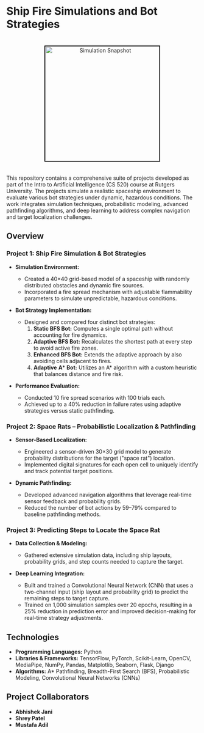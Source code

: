 # Ship Fire Simulations and Bot Strategies

<div align="center">
  <img src="https://github.com/user-attachments/assets/d33450be-f031-4e11-bd48-0ab0e0c3dadb" alt="Simulation Snapshot" style="height: 300px; border: 2px solid #000; margin: 20px auto;" />
</div>

This repository contains a comprehensive suite of projects developed as part of the Intro to Artificial Intelligence (CS 520) course at Rutgers University. The projects simulate a realistic spaceship environment to evaluate various bot strategies under dynamic, hazardous conditions. The work integrates simulation techniques, probabilistic modeling, advanced pathfinding algorithms, and deep learning to address complex navigation and target localization challenges.

## Overview

### Project 1: Ship Fire Simulation & Bot Strategies
- **Simulation Environment:**  
  - Created a 40×40 grid-based model of a spaceship with randomly distributed obstacles and dynamic fire sources.  
  - Incorporated a fire spread mechanism with adjustable flammability parameters to simulate unpredictable, hazardous conditions.
  
- **Bot Strategy Implementation:**  
  - Designed and compared four distinct bot strategies:  
    1. **Static BFS Bot:** Computes a single optimal path without accounting for fire dynamics.  
    2. **Adaptive BFS Bot:** Recalculates the shortest path at every step to avoid active fire zones.  
    3. **Enhanced BFS Bot:** Extends the adaptive approach by also avoiding cells adjacent to fires.  
    4. **Adaptive** **A*** **Bot:** Utilizes an A* algorithm with a custom heuristic that balances distance and fire risk.
  
- **Performance Evaluation:**  
  - Conducted 10 fire spread scenarios with 100 trials each.  
  - Achieved up to a 40% reduction in failure rates using adaptive strategies versus static pathfinding.

### Project 2: Space Rats – Probabilistic Localization & Pathfinding
- **Sensor-Based Localization:**  
  - Engineered a sensor-driven 30×30 grid model to generate probability distributions for the target ("space rat") location.  
  - Implemented digital signatures for each open cell to uniquely identify and track potential target positions.
  
- **Dynamic Pathfinding:**  
  - Developed advanced navigation algorithms that leverage real-time sensor feedback and probability grids.  
  - Reduced the number of bot actions by 59–79% compared to baseline pathfinding methods.

### Project 3: Predicting Steps to Locate the Space Rat
- **Data Collection & Modeling:**  
  - Gathered extensive simulation data, including ship layouts, probability grids, and step counts needed to capture the target.
  
- **Deep Learning Integration:**  
  - Built and trained a Convolutional Neural Network (CNN) that uses a two-channel input (ship layout and probability grid) to predict the remaining steps to target capture.  
  - Trained on 1,000 simulation samples over 20 epochs, resulting in a 25% reduction in prediction error and improved decision-making for real-time strategy adjustments.

## Technologies

- **Programming Languages:** Python
- **Libraries & Frameworks:** TensorFlow, PyTorch, Scikit-Learn, OpenCV, MediaPipe, NumPy, Pandas, Matplotlib, Seaborn, Flask, Django
- **Algorithms:** A* Pathfinding, Breadth-First Search (BFS), Probabilistic Modeling, Convolutional Neural Networks (CNNs)

## Project Collaborators

- **Abhishek Jani**
- **Shrey Patel**
- **Mustafa Adil**
